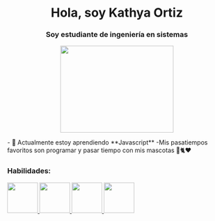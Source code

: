 <h1 align="center">Hola, soy Kathya Ortiz</h1>
        <h3 align="center">Soy estudiante de ingeniería en sistemas</h3>
        <p align="center"> <img src="https://camo.githubusercontent.com/5ff9182d12e799168a3bb67b88df7388ae08ede3/68747470733a2f2f6d69726f2e6d656469756d2e636f6d2f6d61782f3837352f312a7164415731546a434e353768316c6275757a766368672e676966" width="260" height="200"/></p>
       - 🌱 Actualmente estoy aprendiendo **Javascript**                                                                                                                       -Mis pasatiempos favoritos son programar y pasar tiempo con mis mascotas 🐶🐈❤
<p align="left">
</p>
<h3 align="left">Habilidades:</h3>
<p align="left"> 
    <a href="https://www.w3schools.com/cs/" target="_blank" rel="noreferrer"> 
        <img src="https://cdn.jsdelivr.net/gh/devicons/devicon/icons/java/java-original-wordmark.svg" width="70" height="70"/>
        <img src="https://cdn.jsdelivr.net/gh/devicons/devicon/icons/csharp/csharp-original.svg"  width="70" height="70"/>
           <img src="https://cdn.jsdelivr.net/gh/devicons/devicon/icons/html5/html5-original.svg" width="70" height="70"/>
           <img src="https://cdn.jsdelivr.net/gh/devicons/devicon/icons/blender/blender-original.svg" width="70" height="70"/>
     
     
     

          
          
    
